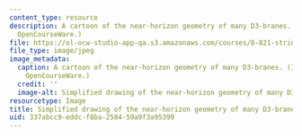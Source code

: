 ```yaml
---
content_type: resource
description: A cartoon of the near-horizon geometry of many D3-branes. (Image by MIT
  OpenCourseWare.)
file: https://ol-ocw-studio-app-qa.s3.amazonaws.com/courses/8-821-string-theory-fall-2008/337abcc9eddcf8ba258459a9f3a95399_8-821f08-th.jpg
file_type: image/jpeg
image_metadata:
  caption: A cartoon of the near-horizon geometry of many D3-branes. (Image by MIT
    OpenCourseWare.)
  credit: ''
  image-alt: Simplified drawing of the near-horizon geometry of many D3-branes.
resourcetype: Image
title: Simplified drawing of the near-horizon geometry of many D3-branes
uid: 337abcc9-eddc-f8ba-2584-59a9f3a95399
---
```

